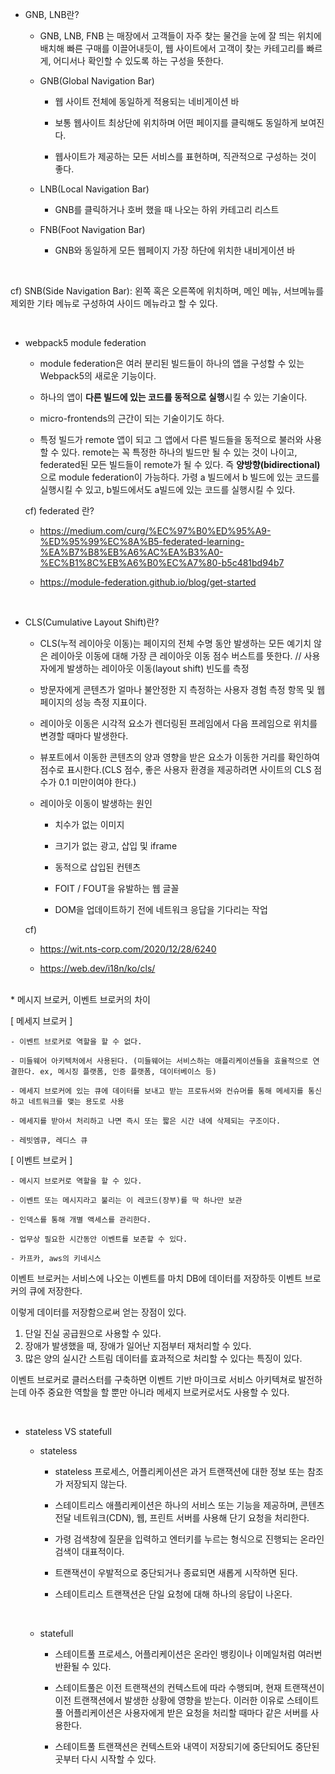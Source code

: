* GNB, LNB란?

  - GNB, LNB, FNB 는 매장에서 고객들이 자주 찾는 물건을 눈에 잘 띄는 위치에 배치해 빠른 구매를 이끌어내듯이, 웹 사이트에서 고객이 찾는 카테고리를 빠르게, 어디서나 확인할 수 있도록 하는 구성을 뜻한다.

  - GNB(Global Navigation Bar)

    - 웹 사이트 전체에 동일하게 적용되는 네비게이션 바

    - 보통 웹사이트 최상단에 위치하며 어떤 페이지를 클릭해도 동일하게 보여진다.

    - 웹사이트가 제공하는 모든 서비스를 표현하며, 직관적으로 구성하는 것이 좋다.

  - LNB(Local Navigation Bar)

    - GNB를 클릭하거나 호버 했을 때 나오는 하위 카테고리 리스트

  - FNB(Foot Navigation Bar)

    - GNB와 동일하게 모든 웹페이지 가장 하단에 위치한 내비게이션 바

<br/>

  cf) SNB(Side Navigation Bar): 왼쪽 혹은 오른쪽에 위치하며, 메인 메뉴, 서브메뉴를 제외한 기타 메뉴로 구성하여 사이드 메뉴라고 할 수 있다.

<br/>

* webpack5 module federation

  - module federation은 여러 분리된 빌드들이 하나의 앱을 구성할 수 있는 Webpack5의 새로운 기능이다.

  - 하나의 앱이 <b>다른 빌드에 있는 코드를 동적으로 실행</b>시킬 수 있는 기술이다.

  - micro-frontends의 근간이 되는 기술이기도 하다.

  - 특정 빌드가 remote 앱이 되고 그 앱에서 다른 빌드들을 동적으로 불러와 사용할 수 있다. remote는 꼭 특정한 하나의 빌드만 될 수 있는 것이 나이고, federated된 모든 빌드들이 remote가 될 수 있다. 즉 <b>양방향(bidirectional)</b>으로 module federation이 가능하다. 가령 a 빌드에서 b 빌드에 있는 코드를 실행시킬 수 있고, b빌드에서도 a빌드에 있는 코드를 실행시킬 수 있다.

  cf) federated 란?
    
    - https://medium.com/curg/%EC%97%B0%ED%95%A9-%ED%95%99%EC%8A%B5-federated-learning-%EA%B7%B8%EB%A6%AC%EA%B3%A0-%EC%B1%8C%EB%A6%B0%EC%A7%80-b5c481bd94b7
    
    - https://module-federation.github.io/blog/get-started

<br/>

* CLS(Cumulative Layout Shift)란?

  - CLS(누적 레이아웃 이동)는 페이지의 전체 수명 동안 발생하는 모든 예기치 않은 레이아웃 이동에 대해 가장 큰 레이아웃 이동 점수 버스트를 뜻한다. // 사용자에게 발생하는 레이아웃 이동(layout shift) 빈도를 측정

  - 방문자에게 콘텐츠가 얼마나 불안정한 지 측정하는 사용자 경험 측정 항목 및 웹 페이지의 성능 측정 지표이다.

  - 레이아웃 이동은 시각적 요소가 렌더링된 프레임에서 다음 프레임으로 위치를 변경할 때마다 발생한다.

  - 뷰포트에서 이동한 콘텐츠의 양과 영향을 받은 요소가 이동한 거리를 확인하여 점수로 표시한다.(CLS 점수, 좋은 사용자 환경을 제공하려면 사이트의 CLS 점수가 0.1 미만이여야 한다.)

  - 레이아웃 이동이 발생하는 원인

    * 치수가 없는 이미지

    * 크기가 없는 광고, 삽입 및 iframe

    * 동적으로 삽입된 컨텐츠

    * FOIT / FOUT을 유발하는 웹 글꼴

    * DOM을 업데이트하기 전에 네트워크 응답을 기다리는 작업

  cf)

  * https://wit.nts-corp.com/2020/12/28/6240

  * https://web.dev/i18n/ko/cls/

<br/>
* 메시지 브로커, 이벤트 브로커의 차이

  [ 메세지 브로커 ]

    - 이벤트 브로커로 역할을 할 수 없다.

    - 미들웨어 아키텍처에서 사용된다. (미들웨어는 서비스하는 애플리케이션들을 효율적으로 연결한다. ex, 메시징 플랫폼, 인증 플랫폼, 데이터베이스 등)

    - 메세지 브로커에 있는 큐에 데이터를 보내고 받는 프로듀서와 컨슈머를 통해 메세지를 통신하고 네트워크를 맺는 용도로 사용

    - 메세지를 받아서 처리하고 나면 즉시 또는 짧은 시간 내에 삭제되는 구조이다.

    - 레빗엠큐, 레디스 큐

  [ 이벤트 브로커 ]

    - 메시지 브로커로 역할을 할 수 있다.

    - 이벤트 또는 메시지라고 불리는 이 레코드(장부)를 딱 하나만 보관

    - 인덱스를 통해 개별 액세스를 관리한다.

    - 업무상 필요한 시간동안 이벤트를 보존할 수 있다.

    - 카프카, aws의 키네시스


이벤트 브로커는 서비스에 나오는 이벤트를 마치 DB에 데이터를 저장하듯 이벤트 브로커의 큐에 저장한다.

이렇게 데이터를 저장함으로써 얻는 장점이 있다.

1. 단일 진실 공급원으로 사용할 수 있다.
2. 장애가 발생했을 때, 장애가 일어난 지점부터 재처리할 수 있다.
3. 많은 양의 실시간 스트림 데이터를 효과적으로 처리할 수 있다는 특징이 있다. 

이벤트 브로커로 클러스터를 구축하면 이벤트 기반 마이크로 서비스 아키텍쳐로 발전하는데 아주 중요한 역할을 할 뿐만 아니라 메세지 브로커로서도 사용할 수 있다.

<br />

* stateless VS statefull

  - stateless

    - stateless 프로세스, 어플리케이션은 과거 트랜잭션에 대한 정보 또는 참조가 저장되지 않는다.

    - 스테이트리스 애플리케이션은 하나의 서비스 또는 기능을 제공하며, 콘텐츠 전달 네트워크(CDN), 웹, 프린트 서버를 사용해 단기 요청을 처리한다.

    - 가령 검색창에 질문을 입력하고 엔터키를 누르는 형식으로 진행되는 온라인 검색이 대표적이다.

    - 트랜잭션이 우발적으로 중단되거나 종료되면 새롭게 시작하면 된다.

    - 스테이트리스 트랜잭션은 단일 요청에 대해 하나의 응답이 나온다.

  <br/>

  - statefull

    - 스테이트풀 프로세스, 어플리케이션은 온라인 뱅킹이나 이메일처럼 여러번 반환될 수 있다.

    - 스테이트풀은 이전 트랜잭션의 컨텍스트에 따라 수행되며, 현재 트랜잭션이 이전 트랜잭션에서 발생한 상황에 영향을 받는다. 이러한 이유로 스테이트풀 어플리케이션은 사용자에게 받은 요청을 처리할 때마다 같은 서버를 사용한다.

    - 스테이트풀 트랜잭션은 컨텍스트와 내역이 저장되기에 중단되어도 중단된 곳부터 다시 시작할 수 있다.
